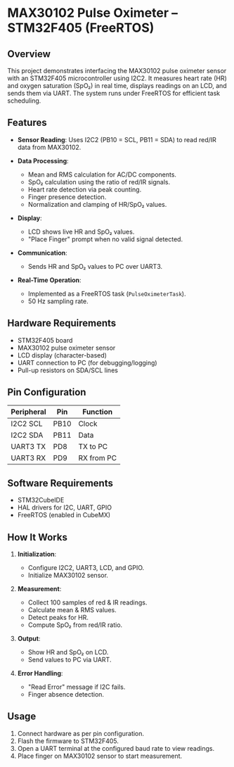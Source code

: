 
# MAX30102 Pulse Oximeter – STM32F405 (FreeRTOS)

## Overview

This project demonstrates interfacing the MAX30102 pulse oximeter sensor with an STM32F405 microcontroller using I2C2. It measures heart rate (HR) and oxygen saturation (SpO₂) in real time, displays readings on an LCD, and sends them via UART. The system runs under FreeRTOS for efficient task scheduling.

## Features

* **Sensor Reading**: Uses I2C2 (PB10 = SCL, PB11 = SDA) to read red/IR data from MAX30102.
* **Data Processing**:

  * Mean and RMS calculation for AC/DC components.
  * SpO₂ calculation using the ratio of red/IR signals.
  * Heart rate detection via peak counting.
  * Finger presence detection.
  * Normalization and clamping of HR/SpO₂ values.
* **Display**:

  * LCD shows live HR and SpO₂ values.
  * "Place Finger" prompt when no valid signal detected.
* **Communication**:

  * Sends HR and SpO₂ values to PC over UART3.
* **Real-Time Operation**:

  * Implemented as a FreeRTOS task (`PulseOximeterTask`).
  * 50 Hz sampling rate.

## Hardware Requirements

* STM32F405 board
* MAX30102 pulse oximeter sensor
* LCD display (character-based)
* UART connection to PC (for debugging/logging)
* Pull-up resistors on SDA/SCL lines

## Pin Configuration

| Peripheral | Pin  | Function   |
| ---------- | ---- | ---------- |
| I2C2 SCL   | PB10 | Clock      |
| I2C2 SDA   | PB11 | Data       |
| UART3 TX   | PD8  | TX to PC   |
| UART3 RX   | PD9  | RX from PC |

## Software Requirements

* STM32CubeIDE
* HAL drivers for I2C, UART, GPIO
* FreeRTOS (enabled in CubeMX)

## How It Works

1. **Initialization**:

   * Configure I2C2, UART3, LCD, and GPIO.
   * Initialize MAX30102 sensor.
2. **Measurement**:

   * Collect 100 samples of red & IR readings.
   * Calculate mean & RMS values.
   * Detect peaks for HR.
   * Compute SpO₂ from red/IR ratio.
3. **Output**:

   * Show HR and SpO₂ on LCD.
   * Send values to PC via UART.
4. **Error Handling**:

   * "Read Error" message if I2C fails.
   * Finger absence detection.

## Usage

1. Connect hardware as per pin configuration.
2. Flash the firmware to STM32F405.
3. Open a UART terminal at the configured baud rate to view readings.
4. Place finger on MAX30102 sensor to start measurement.


